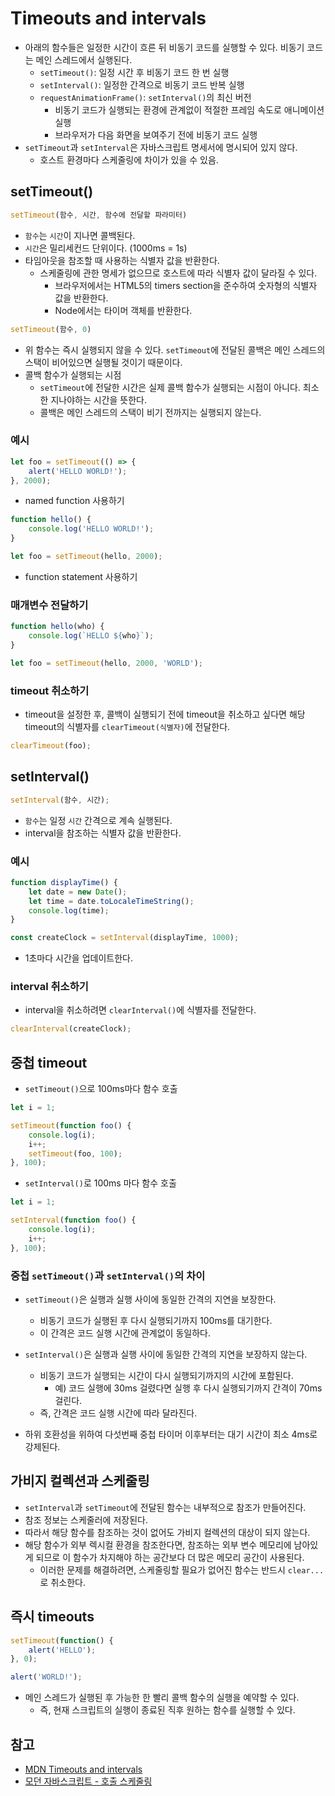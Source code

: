 # Timeouts and intervals

- 아래의 함수들은 일정한 시간이 흐른 뒤 비동기 코드를 실행할 수 있다. 비동기 코드는 메인 스레드에서 실행된다.
  - `setTimeout()`: 일정 시간 후 비동기 코드 한 번 실행
  - `setInterval()`: 일정한 간격으로 비동기 코드 반복 실행
  - `requestAnimationFrame()`: `setInterval()`의 최신 버전
    - 비동기 코드가 실행되는 환경에 관계없이 적절한 프레임 속도로 애니메이션 실행
    - 브라우저가 다음 화면을 보여주기 전에 비동기 코드 실행
- `setTimeout`과 `setInterval`은 자바스크립트 명세서에 명시되어 있지 않다.
  - 호스트 환경마다 스케줄링에 차이가 있을 수 있음.



## setTimeout()

```js
setTimeout(함수, 시간, 함수에 전달할 파라미터)
```

- `함수`는 `시간`이 지나면 콜백된다.
- `시간`은 밀리세컨드 단위이다. (1000ms = 1s)
- 타임아웃을 참조할 때 사용하는 식별자 값을 반환한다.
  - 스케줄링에 관한 명세가 없으므로 호스트에 따라 식별자 값이 달라질 수 있다.
    - 브라우저에서는 HTML5의 timers section을 준수하여 숫자형의 식별자 값을 반환한다.
    - Node에서는 타이머 객체를 반환한다.



```js
setTimeout(함수, 0)
```

- 위 함수는 즉시 실행되지 않을 수 있다. `setTimeout`에 전달된 콜백은 메인 스레드의 스택이 비어있으면 실행될 것이기 때문이다.
- 콜백 함수가 실행되는 시점
  - `setTimeout`에 전달한 시간은 실제 콜백 함수가 실행되는 시점이 아니다. 최소한 지나야하는 시간을 뜻한다.
  - 콜백은 메인 스레드의 스택이 비기 전까지는 실행되지 않는다.



### 예시

```js
let foo = setTimeout(() => {
    alert('HELLO WORLD!');
}, 2000);
```

- named function 사용하기

```js
function hello() {
    console.log('HELLO WORLD!');
}

let foo = setTimeout(hello, 2000);
```

- function statement 사용하기



### 매개변수 전달하기

```js
function hello(who) {
    console.log(`HELLO ${who}`);
}

let foo = setTimeout(hello, 2000, 'WORLD'); 
```



### timeout 취소하기

- timeout을 설정한 후, 콜백이 실행되기 전에 timeout을 취소하고 싶다면 해당 timeout의 식별자를 `clearTimeout(식별자)`에 전달한다.

```js
clearTimeout(foo);
```



## setInterval()

```js
setInterval(함수, 시간);
```

- `함수`는 일정 `시간` 간격으로 계속 실행된다.
- interval을 참조하는 식별자 값을 반환한다.



### 예시

```js
function displayTime() {
    let date = new Date();
    let time = date.toLocaleTimeString();
    console.log(time);
}

const createClock = setInterval(displayTime, 1000);
```

- 1초마다 시간을 업데이트한다.



### interval 취소하기

- interval을 취소하려면 `clearInterval()`에 식별자를 전달한다.

```js
clearInterval(createClock);
```



## 중첩 timeout

- `setTimeout()`으로 100ms마다 함수 호출

```js
let i = 1;

setTimeout(function foo() {
    console.log(i);
    i++;
    setTimeout(foo, 100);
}, 100);
```



- `setInterval()`로 100ms 마다 함수 호출

```js
let i = 1;

setInterval(function foo() {
    console.log(i);
    i++;
}, 100);
```



### 중첩 `setTimeout()`과 `setInterval()`의 차이

- `setTimeout()`은 실행과 실행 사이에 동일한 간격의 지연을 보장한다.
  - 비동기 코드가 실행된 후 다시 실행되기까지 100ms를 대기한다.
  - 이 간격은 코드 실행 시간에 관계없이 동일하다.
- `setInterval()`은 실행과 실행 사이에 동일한 간격의 지연을 보장하지 않는다.
  - 비동기 코드가 실행되는 시간이 다시 실행되기까지의 시간에 포함된다.
    - 예) 코드 실행에 30ms 걸렸다면 실행 후 다시 실행되기까지 간격이 70ms 걸린다.
  - 즉, 간격은 코드 실행 시간에 따라 달라진다.

- 하위 호환성을 위하여 다섯번째 중첩 타이머 이후부터는 대기 시간이 최소 4ms로 강제된다.



## 가비지 컬렉션과 스케줄링

- `setInterval`과 `setTimeout`에 전달된 함수는 내부적으로 참조가 만들어진다.
- 참조 정보는 스케줄러에 저장된다.
- 따라서 해당 함수를 참조하는 것이 없어도 가비지 컬렉션의 대상이 되지 않는다.
- 해당 함수가 외부 렉시컬 환경을 참조한다면, 참조하는 외부 변수 메모리에 남아있게 되므로 이 함수가 차지해야 하는 공간보다 더 많은 메모리 공간이 사용된다.
  - 이러한 문제를 해결하려면, 스케줄링할 필요가 없어진 함수는 반드시 `clear...`로 취소한다.



## 즉시 timeouts

```js
setTimeout(function() {
    alert('HELLO');
}, 0);

alert('WORLD!');
```

- 메인 스레드가 실행된 후 가능한 한 빨리 콜백 함수의 실행을 예약할 수 있다.
  - 즉, 현재 스크립트의 실행이 종료된 직후 원하는 함수를 실행할 수 있다.



## 참고

- [MDN Timeouts and intervals](https://developer.mozilla.org/ko/docs/Learn/JavaScript/Asynchronous/Timeouts_and_intervals)
- [모던 자바스크립트 - 호출 스케줄링](https://ko.javascript.info/settimeout-setinterval)

